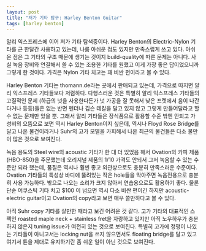 ```yaml
---
layout: post
title: "저가 기타 탐구: Harley Benton Guitar"
tags: [harley benton]
---
```


알리 익스프레스에 이어 저가 기타 탐색중이다. Harley Benton의 Electric-Nylon 기타를 근 한달간 사용하고 있는데, 나름 아쉬운 점도 있지만 만족스럽게 쓰고 있다. 아쉬운 점은 그 기타의 구조 때문에 생기는 것이지 build-quality에 따른 문제는 아니다. 사실 녹음 장비와 연결해서 쓸 수 있는 조용한 기타를 원했고 이게 가장 좋은 답이었으니까 그렇게 한 것이다. 가격은 Nylon 기타 치고는 꽤 비싼 편이라고 볼 수 있다. 

Harley Benton 기타는 thomann.de라는 곳에서 판매되고 있는데, 가격으로 따지면 알리 익스프레스 기타들보다 저렴하다. 다행스러운 것은 특별히 알리 익스프레스 기타들의 고질적인 문제 (하급의 넛을 사용한다든가 넛 가공을 잘 못해서 낮은 프렛에서 음이 나간다거나 등등)들은 없는 반면 펜더나 깁슨 데칼을 달고 있지 않고 그렇게 만들어달라고 할 수 없는 문제만 있을 뿐. 그래서 알리 기타들은 장식품으로 활용할 수준 밖엔 안되고 가성비의 으뜸으로 보면 역시 Harley Benton이지 싶은데, 역시나 Floyd Rose Bridge를 달고 나온 물건이라거나 Suhr의 고가 모델을 카피해서 나온 최근의 물건들은 다소 불만이 많은 것으로 보여진다.

녹음 용도의 Steel wire의 acoustic 기타가 한 대 더 있었음 해서 Ovation의 카피 제품 (HBO-850)을 주문했는데 오리지널 제품의 1/10 가격도 안되서 그저 녹음할 수 있는 수준만 되라 했는데, 품질은 역시나 훨씬 좋고 외관상으로도 충분히 만족스러운 수준이다. Ovation 기타들의 특성상 바디에 뚫려있는 작은 hole들을 막아주면 녹음전용으로 충분히 사용 가능하다. 밖으로 나오는 소리가 크지 않아서 연습용으로도 활용하기 좋다. 물론 단순 어쿠스틱 기타 치고 $100 이 넘으면 역시 다소 비싼 편이긴 하지만 acoustic-electric guitar이고 Ovation의 copy라고 보면 매우 쓸만하다고 볼 수 있다.

아직 Suhr copy 기타를 살만한 때라고 보긴 어려운 것 같다. 고가 기타의 대표적인 스펙인 roasted maple neck + stainless fret을 자랑하고 있지만 아직 노우하우가 충분하지 않은지 tuning issue가 여전히 있는 것으로 보여진다. 특별히 고가에 정평이 나있는 기타들이 아니고서는 locking nut을 쓰지 않으면서도 floating bridge를 달고 있고 여기서 튠을 제대로 유지하기란 좀 쉬운 일이 아닌 것으로 보여진다. 